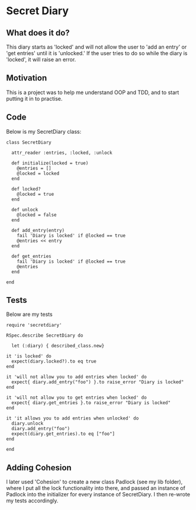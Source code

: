 # Secret Diary

## What does it do?
This diary starts as 'locked' and will not allow the user to 'add an entry' or 'get entries' until it is 'unlocked.'
If the user tries to do so while the diary is 'locked', it will raise an error.


## Motivation
This is a project was to help me understand OOP and TDD, and to start putting it in to practise.


## Code
Below is my SecretDiary class:
```
class SecretDiary

  attr_reader :entries, :locked, :unlock

  def initialize(locked = true)
    @entries = []
    @locked = locked
  end

  def locked?
    @locked = true
  end

  def unlock
    @locked = false
  end

  def add_entry(entry)
    fail 'Diary is locked' if @locked == true
    @entries << entry
  end

  def get_entries
    fail 'Diary is locked' if @locked == true
    @entries
  end

end
```


## Tests
Below are my tests
```
require 'secretdiary'

RSpec.describe SecretDiary do

  let (:diary) { described_class.new}

it 'is locked' do
  expect(diary.locked?).to eq true
end

it 'will not allow you to add entries when locked' do
  expect{ diary.add_entry("foo") }.to raise_error "Diary is locked"
end

it 'will not allow you to get entries when locked' do
  expect{ diary.get_entries }.to raise_error "Diary is locked"
end

it 'it allows you to add entries when unlocked' do
  diary.unlock
  diary.add_entry("foo")
  expect(diary.get_entries).to eq ["foo"]
end

end
```

## Adding Cohesion
I later used 'Cohesion' to create a new class Padlock (see my lib folder), where I put all the lock functionality into there, and passed an instance of Padlock into the initializer for every instance of SecretDiary. I then re-wrote my tests accordingly.
